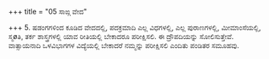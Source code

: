+++
title = "05 ಸಾಙ್ಗ ವೇದ"

+++
5. ಷಡಂಗಗಳಿಂದ ಕೂಡಿದ ವೇದದಲ್ಲಿ, ಪದಕ್ರಮಾದಿ ಎಲ್ಲ ವಿಧಗಳಲ್ಲಿ, ಎಲ್ಲ ಪುರಾಣಗಳಲ್ಲಿ, ಮೀಮಾಂಸೆಯಲ್ಲಿ, ಸ್ಮøತಿ, ತರ್ಕ ಶಾಸ್ತ್ರಗಳಲ್ಲಿ ಯಾವ ರೀತಿಯಲ್ಲಿ ಬೇಕಾದರೂ ಪರೀಕ್ಷಿಸಲಿ. ಈ ದ್ರೌಪದಿಯನ್ನು ಸೋಲಿಸುತ್ತೇವೆ. ವಾತ್ಸಾಯನಾದಿ ಒಳವಿಭಾಗಗಳ ವಿದ್ಯೆಯಲ್ಲಿ ಬೇಕಾದರೆ ನಮ್ಮನ್ನು ಪರೀಕ್ಷಿಸಲಿ ಎಂದಿತು ಪಂಡಿತರ ಸಮೂಹವು.